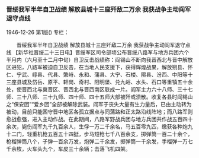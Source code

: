 ### 晋绥我军半年自卫战绩  解放县城十三座歼敌二万余  我获战争主动阎军退守点线

1946-12-26
第1版()
专栏：

　　晋绥我军半年自卫战绩
    解放县城十三座歼敌二万余
    我获战争主动阎军退守点线
    【新华社晋绥二十三日电】晋绥军区司令部顷公布晋绥八路军与地方兵团六个半月内（六月至十二月中旬）自卫反击战绩称：阎锡山不断向我晋西北与晋中解放区进犯，八路军被迫自卫反击，在当地人民支援下，获得辉煌战果，解放朔县、怀仁、宁武、崞县、代县、繁峙、永和、蒲县、大宁、石楼、隰县、汾西、中阳等十三座县城及岱岳、原平、轩岗、奇村、阳明堡、兑九峪、水头、石口等重镇五十余处，使晋西北与冀晋区、晋西北与晋西南区联成一片。阎军主力六十八师、三十七师、三十八师、三十九师、四十师、四十五师大部被歼或溃散。收复各县时阎锡山之“保安团”“爱乡团”全部被解除武装。阎军于丧失大量有生力量后，已由主动转为被动，目前只能困守晋中地区各孤立据点与同蒲路和正太路沿线阵地；而八路军则愈战愈强，进入主动作战。在此期间，八路军野战兵团与地方兵团共作战五百四十余次，毙伤阎军九千九百余人，生俘一万二千余名，马五百零九匹，缴获各种炮九十二门，轻重机枪五百五十四挺，步马短枪七千八百余支，掷弹筒一百二十余个，枪榴弹筒八个，子弹一百余万发，炮弹二千余发，掷弹筒一千余发，手榴弹一万七千余枚，火车头九个，车皮三十余辆；击落飞机四架。
